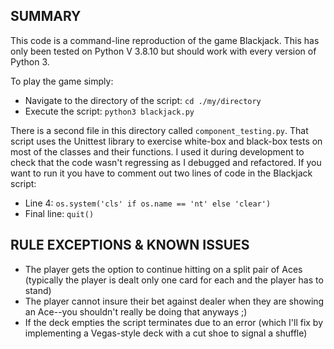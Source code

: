 ## SUMMARY ##

This code is a command-line reproduction of the game Blackjack. This has only been tested on Python V 3.8.10 but should work with every version of Python 3.

To play the game simply:
- Navigate to the directory of the script: `cd ./my/directory`
- Execute the script: `python3 blackjack.py`

There is a second file in this directory called `component_testing.py`. That script uses the Unittest library to exercise white-box and black-box tests on most of the classes and their functions. I used it during development to check that the code wasn't regressing as I debugged and refactored. If you want to run it you have to comment out two lines of code in the Blackjack script:
- Line 4: `os.system('cls' if os.name == 'nt' else 'clear')`
- Final line: `quit()`

## RULE EXCEPTIONS & KNOWN ISSUES ##

- The player gets the option to continue hitting on a split pair of Aces (typically the player is dealt only one card for each and the player has to stand)
- The player cannot insure their bet against dealer when they are showing an Ace--you shouldn't really be doing that anyways ;)
- If the deck empties the script terminates due to an error (which I'll fix by implementing a Vegas-style deck with a cut shoe to signal a shuffle)
